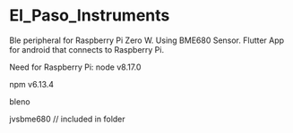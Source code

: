 # El_Paso_Instruments
Ble peripheral for Raspberry Pi Zero W. Using BME680 Sensor.
Flutter App for android that connects to Raspberry Pi.

Need for Raspberry Pi: 
node v8.17.0

npm v6.13.4

bleno

jvsbme680 // included in folder

